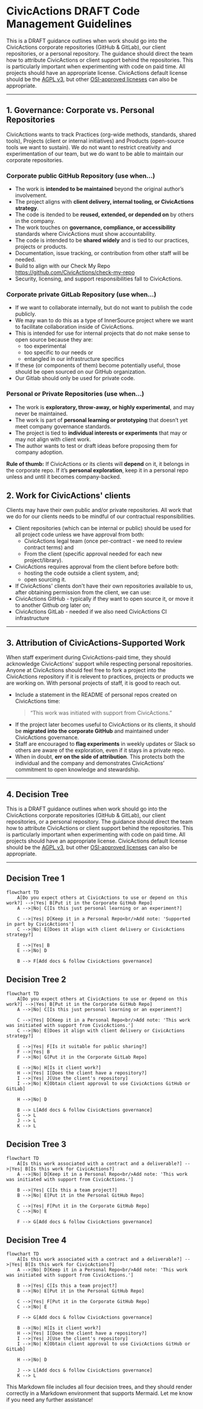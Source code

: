 # CivicActions DRAFT Code Management Guidelines

This is a DRAFT guidance outlines when work should go into the CivicActions corporate repositories (GitHub & GitLab), our client repositories, or a personal repository. The guidance should direct the team how to attribute CivicActions or client support behind the repositories. This is particularly important when experimenting with code on paid time. All projects should have an appropriate license. CivicActions default license should be the [AGPL v3](https://opensource.org/license/agpl-v3), but other [OSI-approved licneses](https://opensource.org/licenses) can also be appropriate. 

---

## 1. Governance: Corporate vs. Personal Repositories

CivicActions wants to track Practices (org-wide methods, standards, shared tools), Projects (client or internal initiatives) and Products (open-source tools we want to sustain). We do not want to restrict creativity and experimentation of our team, but we do want to be able to maintain our corporate repositories. 

### Corporate public GitHub Repository (use when…)
- The work is **intended to be maintained** beyond the original author’s involvement.  
- The project aligns with **client delivery, internal tooling, or CivicActions strategy**.  
- The code is itended to be **reused, extended, or depended on** by others in the company.  
- The work touches on **governance, compliance, or accessibility** standards where CivicActions must show accountability.
- The code is intended to be **shared widely** and is tied to our practices, projects or products.
- Documentation, issue tracking, or contribution from other staff will be needed.
- Build to align with our Check My Repo https://github.com/CivicActions/check-my-repo
- Security, licensing, and support responsibilities fall to CivicActions.

### Corporate private GitLab Repository (use when…)
- If we want to collaborate internally, but do not want to publish the code publicly.
- We may wan to do this as a type of InnerSource project where we want to facilitate collaboration inside of CivicActions.
- This is intended for use for internal projects that do not make sense to open source because they are:
  - too experimental
  - too specific to our needs or
  - entangled in our infrastructure specifics 
- If these (or components of them) become potentially useful, those should be open sourced on our GitHub organization.
- Our Gitlab should only be used for private code.

### Personal or Private Repositories (use when…)
- The work is **exploratory, throw-away, or highly experimental**, and may never be maintained.  
- The work is part of **personal learning or prototyping** that doesn’t yet meet company governance standards.  
- The project is tied to **individual interests or experiments** that may or may not align with client work.  
- The author wants to test or draft ideas before proposing them for company adoption.  

**Rule of thumb:** If CivicActions or its clients will **depend** on it, it belongs in the corporate repo. If it’s **personal exploration**, keep it in a personal repo unless and until it becomes company-backed.


## 2. Work for CivicActions' clients

Clients may have their own public and/or private repositories. All work that we do for our clients needs to be mindful of our contractual responsibilities. 

- Client repositories (which can be internal or public) should be used for all project code unless we have approval from both:
  - CivicActions legal team (once per-contract - we need to review contract terms) and
  - From the client (specific approval needed for each new project/library).
- CivicActions requires approval from the client before before both:
  - hosting the code outside a client system, and;
  - open sourcing it.
 - If CivicActions' clients don't have their own repositories available to us, after obtaining permission from the client, we can use:
  - CivicActions GitHub - typically if they want to open source it, or move it to another Github org later on;
  - CivicActions GitLab - needed if we also need CivicActions CI infrastructure


---

## 3. Attribution of CivicActions-Supported Work

When staff experiment during CivicActions-paid time, they should acknowledge CivicActions’ support while respecting personal repositories. Anyone at CivicActions should feel free to fork a project into the CivicActions repository if it is relevent to practices, projects or products we are working on. With personal projects of staff, it is good to reach out.

- Include a statement in the README of personal repos created on CivicActions time:  
  > “This work was initiated with support from CivicActions.”  
- If the project later becomes useful to CivicActions or its clients, it should be **migrated into the corporate GitHub** and maintained under CivicActions governance.  
- Staff are encouraged to **flag experiments** in weekly updates or Slack so others are aware of the exploration, even if it stays in a private repo.  
- When in doubt, **err on the side of attribution**. This protects both the individual and the company and demonstrates CivicActions’ commitment to open knowledge and stewardship.

---

## 4. Decision Tree

This is a DRAFT guidance outlines when work should go into the CivicActions corporate repositories (GitHub & GitLab), our client repositories, or a personal repository. The guidance should direct the team how to attribute CivicActions or client support behind the repositories. This is particularly important when experimenting with code on paid time. All projects should have an appropriate license. CivicActions default license should be the [AGPL v3](https://opensource.org/license/agpl-v3), but other [OSI-approved licenses](https://opensource.org/licenses) can also be appropriate. 

---

## Decision Tree 1

```mermaid
flowchart TD
    A[Do you expect others at CivicActions to use or depend on this work?] -->|Yes| B[Put it in the Corporate GitHub Repo]
    A -->|No| C[Is this just personal learning or an experiment?]

    C -->|Yes| D[Keep it in a Personal Repo<br/>Add note: 'Supported in part by CivicActions']
    C -->|No| E[Does it align with client delivery or CivicActions strategy?]

    E -->|Yes| B
    E -->|No| D

    B --> F[Add docs & follow CivicActions governance]
```

## Decision Tree 2

```mermaid
flowchart TD
    A[Do you expect others at CivicActions to use or depend on this work?] -->|Yes| B[Put it in the Corporate GitHub Repo]
    A -->|No| C[Is this just personal learning or an experiment?]

    C -->|Yes| D[Keep it in a Personal Repo<br/>Add note: 'This work was initiated with support from CivicActions.']
    C -->|No| E[Does it align with client delivery or CivicActions strategy?]

    E -->|Yes| F[Is it suitable for public sharing?]
    F -->|Yes| B
    F -->|No| G[Put it in the Corporate GitLab Repo]

    E -->|No| H[Is it client work?]
    H -->|Yes| I[Does the client have a repository?]
    I -->|Yes| J[Use the client's repository]
    I -->|No| K[Obtain client approval to use CivicActions GitHub or GitLab]

    H -->|No| D

    B --> L[Add docs & follow CivicActions governance]
    G --> L
    J --> L
    K --> L
```

## Decision Tree 3

```mermaid
flowchart TD
    A[Is this work associated with a contract and a deliverable?] -->|Yes| B[Is this work for CivicActions?]
    A -->|No| D[Keep it in a Personal Repo<br/>Add note: 'This work was initiated with support from CivicActions.']

    B -->|Yes| C[Is this a team project?]
    B -->|No| E[Put it in the Personal GitHub Repo]

    C -->|Yes| F[Put it in the Corporate GitHub Repo]
    C -->|No| E

    F --> G[Add docs & follow CivicActions governance]
```

## Decision Tree 4

```mermaid
flowchart TD
    A[Is this work associated with a contract and a deliverable?] -->|Yes| B[Is this work for CivicActions?]
    A -->|No| D[Keep it in a Personal Repo<br/>Add note: 'This work was initiated with support from CivicActions.']

    B -->|Yes| C[Is this a team project?]
    B -->|No| E[Put it in the Personal GitHub Repo]

    C -->|Yes| F[Put it in the Corporate GitHub Repo]
    C -->|No| E

    F --> G[Add docs & follow CivicActions governance]

    B -->|No| H[Is it client work?]
    H -->|Yes| I[Does the client have a repository?]
    I -->|Yes| J[Use the client's repository]
    I -->|No| K[Obtain client approval to use CivicActions GitHub or GitLab]

    H -->|No| D

    J --> L[Add docs & follow CivicActions governance]
    K --> L
```

This Markdown file includes all four decision trees, and they should render correctly in a Markdown environment that supports Mermaid. Let me know if you need any further assistance!
